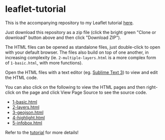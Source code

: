 # leaflet-tutorial

This is the accompanying repository to my Leaflet tutorial [here](https://greentfrapp.github.io/2018/10/06/leaflet-tutorial.html).

Just download this repository as a zip file (click the bright green "Clone or download" button above and then click "Download ZIP").

The HTML files can be opened as standalone files, just double-click to open with your default browser. The files also build on top of one another, in increasing complexity (ie. `2-multiple-layers.html` is a more complex form of `1-basic.html`, with more functions).

Open the HTML files with a text editor (eg. [Sublime Text 3](http://www.sublimetext.com/)) to view and edit the HTML code.

You can also click on the following to view the HTML pages and then right-click on the page and click View Page Source to see the source code.

- [1-basic.html](https://greentfrapp.github.io/leaflet-tutorial/1-basic.html)
- [2-layers.html](https://greentfrapp.github.io/leaflet-tutorial/2-layers.html)
- [3-geojson.html](https://greentfrapp.github.io/leaflet-tutorial/3-geojson.html)
- [4-highlight.html](https://greentfrapp.github.io/leaflet-tutorial/4-highlight.html)
- [5-infobox.html](https://greentfrapp.github.io/leaflet-tutorial/5-infobox.html)

Refer to the [tutorial](https://greentfrapp.github.io/2018/10/06/leaflet-tutorial.html) for more details!